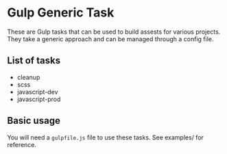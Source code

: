 # Gulp Generic Task

These are Gulp tasks that can be used to build assests for various projects. They take a generic approach and can be managed through a config file.

## List of tasks
- cleanup
- scss
- javascript-dev
- javascript-prod

## Basic usage
You will need a `gulpfile.js` file to use these tasks. See examples/ for reference.

